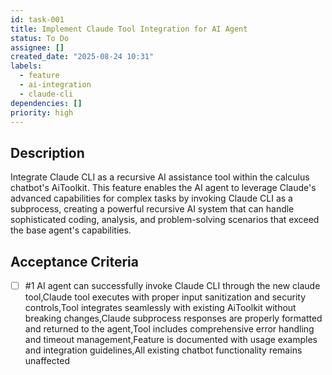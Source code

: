 ```yaml
---
id: task-001
title: Implement Claude Tool Integration for AI Agent
status: To Do
assignee: []
created_date: "2025-08-24 10:31"
labels:
  - feature
  - ai-integration
  - claude-cli
dependencies: []
priority: high
---
```


## Description

Integrate Claude CLI as a recursive AI assistance tool within the calculus chatbot's AiToolkit. This feature enables the AI agent to leverage Claude's advanced capabilities for complex tasks by invoking Claude CLI as a subprocess, creating a powerful recursive AI system that can handle sophisticated coding, analysis, and problem-solving scenarios that exceed the base agent's capabilities.

## Acceptance Criteria

<!-- AC:BEGIN -->

- [ ] #1 AI agent can successfully invoke Claude CLI through the new claude tool,Claude tool executes with proper input sanitization and security controls,Tool integrates seamlessly with existing AiToolkit without breaking changes,Claude subprocess responses are properly formatted and returned to the agent,Tool includes comprehensive error handling and timeout management,Feature is documented with usage examples and integration guidelines,All existing chatbot functionality remains unaffected
<!-- AC:END -->
